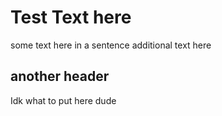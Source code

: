  # Test Text here
 
 some text here in a sentence
 additional text here

## another header

Idk what to put here dude